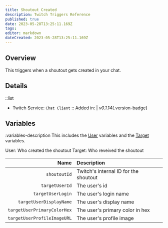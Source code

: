 ```yaml
---
title: Shoutout Created
description: Twitch Triggers Reference
published: true
date: 2023-05-28T13:25:11.169Z
tags: 
editor: markdown
dateCreated: 2023-05-28T13:25:11.169Z
---
```


## Overview
This triggers when a shoutout gets created in your chat.

## Details
::list
- Twitch Service: `Chat Client`
::
Added in: | *v0.1.14*{.version-badge}

## Variables
:variables-description
This includes the [User](/Variables/User-Variables) variables and the [Target](/Sub-Actions/Twitch/Get-User-Info-for-Target#variables) variables.

User: Who created the shoutout
Target: Who reveived the shoutout

Name | Description
----:|:------------
`shoutoutId` | Twitch's internal ID for the shoutout
`targetUserId` | The user's id
`targetUserLogin` | The user's login name
`targetUserDisplayName` | The user's display name
`targetUserPrimaryColorHex` | The user's primary color in hex
`targetUserProfileImageURL` | The user's profile image